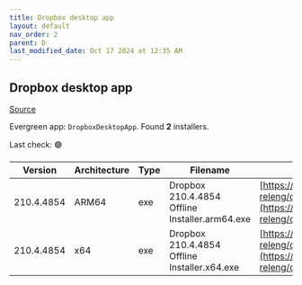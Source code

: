 ```yaml
---
title: Dropbox desktop app
layout: default
nav_order: 2
parent: D
last_modified_date: Oct 17 2024 at 12:35 AM
---
```


## Dropbox desktop app

[Source](https://www.dropbox.com/desktop)

Evergreen app: `DropboxDesktopApp`. Found **2** installers.

Last check: 🟢

| Version    | Architecture | Type | Filename                                       | URI                                                                                                                                                                                                            |
| ---------- | ------------ | ---- | ---------------------------------------------- | -------------------------------------------------------------------------------------------------------------------------------------------------------------------------------------------------------------- |
| 210.4.4854 | ARM64        | exe  | Dropbox 210.4.4854 Offline Installer.arm64.exe | [https://edge.dropboxstatic.com/dbx-releng/client/Dropbox%20210.4.4854%20Offline%20Installer.arm64.exe](https://edge.dropboxstatic.com/dbx-releng/client/Dropbox%20210.4.4854%20Offline%20Installer.arm64.exe) |
| 210.4.4854 | x64          | exe  | Dropbox 210.4.4854 Offline Installer.x64.exe   | [https://edge.dropboxstatic.com/dbx-releng/client/Dropbox%20210.4.4854%20Offline%20Installer.x64.exe](https://edge.dropboxstatic.com/dbx-releng/client/Dropbox%20210.4.4854%20Offline%20Installer.x64.exe)     |
